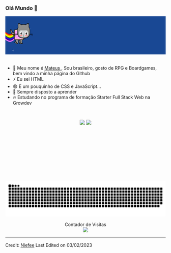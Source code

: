 ### Olá Mundo 👋


<div align="center">
    <img src="https://raw.githubusercontent.com/Niefee/niefee/master/assets/fly.webp" height="120px" />
</div>

<br/>

- 🌱 Meu nome é <a href="https://www.linkedin.com/in/mateus-s-910b1283/" target="_blank"> Mateus </a>, Sou brasileiro, gosto de RPG e Boardgames, bem vindo a minha página do Github
- ⚡ Eu sei HTML
- 😄 E um pouquinho de CSS e JavaScript...
- 💖 Sempre disposto a aprender 
- 🔥 Estudando no programa de formação Starter Full Stack Web na Growdev

<br/>

<p align="center" style="height: 180px;">
    <img style="height:10rem" src="https://github-readme-stats.vercel.app/api?username=MateusSilva42&bg_color=30,e96443,904e95&title_color=fff&text_color=fff&show_icons=true&theme=radical" />
    <img style="height:10rem;" src="https://github-readme-streak-stats.herokuapp.com/?user=MateusSilva42&theme=radical&show_icons=true&border=e4e2e2" />
</p>

<div align="center">
    <picture align="center">
      <source media="(prefers-color-scheme: dark)" srcset="https://raw.githubusercontent.com/Niefee/niefee/master/assets/github-contribution-grid-snake.svg">
      <source media="(prefers-color-scheme: light)" srcset="https://raw.githubusercontent.com/Niefee/niefee/master/assets/github-contribution-grid-snake.svg">
      <img alt="github contribution grid snake animation" src="https://raw.githubusercontent.com/Niefee/niefee/master/assets/github-contribution-grid-snake.svg">
    </picture>
</div>


<p align="center"> 
  <div align="center">Contador de Visitas</div>
  <div align="center">
    <img src="https://profile-counter.glitch.me/MateusSilva42/count.svg"/>
  </div> 
</p>

------

Credit: [Niefee](https://github.com/Niefee)
Last Edited on 03/02/2023


